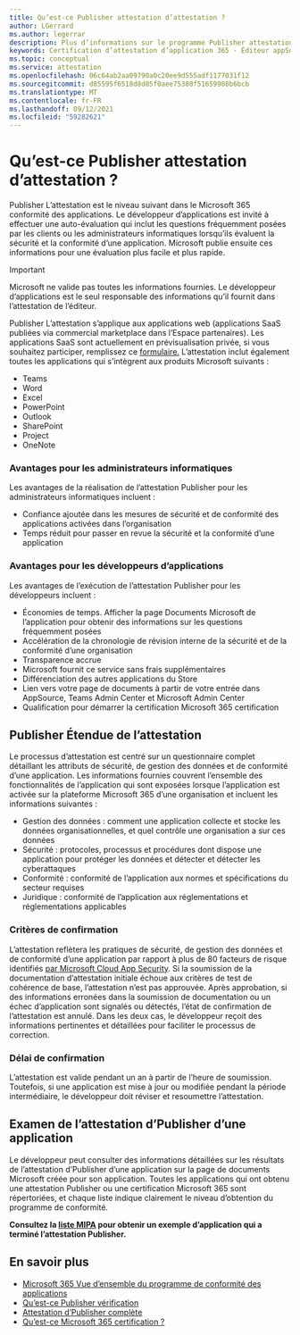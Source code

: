 ```yaml
---
title: Qu’est-ce Publisher attestation d’attestation ?
author: LGerrard
ms.author: legerrar
description: Plus d’informations sur le programme Publisher attestation d’attestation d’attestation d’information
keywords: Certification d’attestation d’application 365 - Éditeur appSource
ms.topic: conceptual
ms.service: attestation
ms.openlocfilehash: 06c64ab2aa09790a0c20ee9d555adf1177031f12
ms.sourcegitcommit: d85595f6518d8d05f0aee75380f51659908b6bcb
ms.translationtype: MT
ms.contentlocale: fr-FR
ms.lasthandoff: 09/12/2021
ms.locfileid: "59282621"
---
```

# <a name="what-is-publisher-attestation"></a>Qu’est-ce Publisher attestation d’attestation ?

Publisher L’attestation est le niveau suivant dans le Microsoft 365 conformité des applications. Le développeur d’applications est invité à effectuer une auto-évaluation qui inclut les questions fréquemment posées par les clients ou les administrateurs informatiques lorsqu’ils évaluent la sécurité et la conformité d’une application. Microsoft publie ensuite ces informations pour une évaluation plus facile et plus rapide.

> [!IMPORTANT]
> Microsoft ne valide pas toutes les informations fournies. Le développeur d’applications est le seul responsable des informations qu’il fournit dans l’attestation de l’éditeur. 

Publisher L’attestation s’applique aux applications web (applications SaaS publiées via commercial marketplace dans l’Espace partenaires). Les applications SaaS sont actuellement en prévisualisation privée, si vous souhaitez participer, remplissez ce [formulaire.](https://customervoice.microsoft.com/Pages/ResponsePage.aspx?id=v4j5cvGGr0GRqy180BHbR4cf3qxCU_RNtqjCSalFdSFUNDMzTVJKR0wzTEJRSFJVSk9OQUlOV0RJSyQlQCN0PWcu) L’attestation inclut également toutes les applications qui s’intègrent aux produits Microsoft suivants :

- Teams
- Word
- Excel
- PowerPoint 
- Outlook
- SharePoint
- Project
- OneNote

### <a name="benefits-for-it-admins"></a>Avantages pour les administrateurs informatiques
Les avantages de la réalisation de l’attestation Publisher pour les administrateurs informatiques incluent :
-   Confiance ajoutée dans les mesures de sécurité et de conformité des applications activées dans l’organisation
-   Temps réduit pour passer en revue la sécurité et la conformité d’une application

### <a name="benefits-for-app-developers"></a>Avantages pour les développeurs d’applications 
Les avantages de l’exécution de l’attestation Publisher pour les développeurs incluent : 
-   Économies de temps. Afficher la page Documents Microsoft de l’application pour obtenir des informations sur les questions fréquemment posées
-   Accélération de la chronologie de révision interne de la sécurité et de la conformité d’une organisation
-   Transparence accrue
- Microsoft fournit ce service sans frais supplémentaires
-   Différenciation des autres applications du Store
-   Lien vers votre page de documents à partir de votre entrée dans AppSource, Teams Admin Center et Microsoft Admin Center
-   Qualification pour démarrer la certification Microsoft 365 certification


## <a name="publisher-attestation-scope"></a>Publisher Étendue de l’attestation

Le processus d’attestation est centré sur un questionnaire complet détaillant les attributs de sécurité, de gestion des données et de conformité d’une application. Les informations fournies couvrent l’ensemble des fonctionnalités de l’application qui sont exposées lorsque l’application est activée sur la plateforme Microsoft 365 d’une organisation et incluent les informations suivantes :

- Gestion des données : comment une application collecte et stocke les données organisationnelles, et quel contrôle une organisation a sur ces données
- Sécurité : protocoles, processus et procédures dont dispose une application pour protéger les données et détecter et détecter les cyberattaques
- Conformité : conformité de l’application aux normes et spécifications du secteur requises
- Juridique : conformité de l’application aux réglementations et réglementations applicables

### <a name="confirmation-criteria"></a>Critères de confirmation

L’attestation reflètera les pratiques de sécurité, de gestion des données et de conformité d’une application par rapport à plus de 80 facteurs de risque identifiés [par Microsoft Cloud App Security](https://www.microsoft.com/microsoft-365/enterprise-mobility-security/cloud-app-security). Si la soumission de la documentation d’attestation initiale échoue aux critères de test de cohérence de base, l’attestation n’est pas approuvée. Après approbation, si des informations erronées dans la soumission de documentation ou un échec d’application sont signalés ou détectés, l’état de confirmation de l’attestation est annulé. Dans les deux cas, le développeur reçoit des informations pertinentes et détaillées pour faciliter le processus de correction.

### <a name="confirmation-time-frame"></a>Délai de confirmation

L’attestation est valide pendant un an à partir de l’heure de soumission. Toutefois, si une application est mise à jour ou modifiée pendant la période intermédiaire, le développeur doit réviser et resoumettre l’attestation.

## <a name="reviewing-an-apps-publisher-attestation"></a>Examen de l’attestation d’Publisher d’une application

Le développeur peut consulter des informations détaillées sur les résultats de l’attestation d’Publisher d’une application sur la page de documents Microsoft créée pour son application. Toutes les applications qui ont obtenu une attestation Publisher ou une certification Microsoft 365 sont répertoriées, et chaque liste indique clairement le niveau d’obtention du programme de conformité.

**Consultez la [liste MIPA](https://docs.microsoft.com/microsoft-365-app-certification/teams/iglobe-mipa-your-personal-assistant?pivots=mcas) pour obtenir un exemple d’application qui a terminé l’attestation Publisher.** 

## <a name="learn-more"></a>En savoir plus

* [Microsoft 365 Vue d’ensemble du programme de conformité des applications](~/overview.md)
* [Qu’est-ce Publisher vérification](https://docs.microsoft.com/azure/active-directory/develop/publisher-verification-overview)
* [Attestation d’Publisher complète](~/docs/attestation.md)  
* [Qu’est-ce Microsoft 365 certification ?](~/docs/enterprise-app-certification-guide.md)
